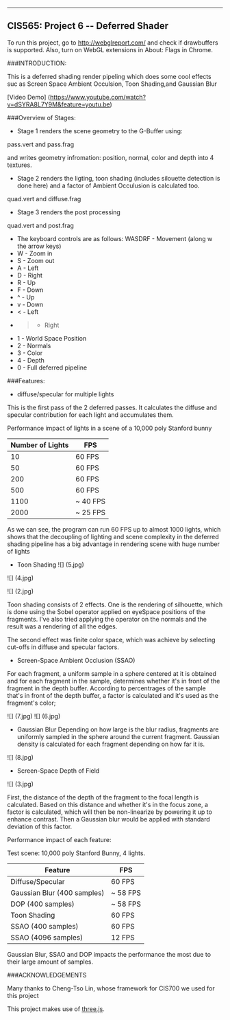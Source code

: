 ------------------------------------------------------------------------------
CIS565: Project 6 -- Deferred Shader
-------------------------------------------------------------------------------
To run this project, go to http://webglreport.com/ and check if drawbuffers is supported.
Also, turn on WebGL extensions in About: Flags in Chrome.

###INTRODUCTION:

This is a deferred shading render pipeling which does some cool effects
suc as Screen Space Ambient Occulsion, Toon Shading,and Gaussian Blur

[Video Demo] (https://www.youtube.com/watch?v=dSYRA8L7Y9M&feature=youtu.be)

###Overview of Stages:

* Stage 1 renders the scene geometry to the G-Buffer using:

pass.vert and pass.frag

and writes geometry infromation: position, normal, color and depth into 4 textures.

* Stage 2 renders the ligting, toon shading (includes silouette detection is done here) and a factor of Ambient Occulusion is calculated too.

quad.vert and diffuse.frag

* Stage 3 renders the post processing

quad.vert and post.frag

* The keyboard controls are as follows:
WASDRF - Movement (along w the arrow keys)
* W - Zoom in
* S - Zoom out
* A - Left
* D - Right
* R - Up
* F - Down
* ^ - Up
* v - Down
* < - Left
* > - Right
* 1 - World Space Position
* 2 - Normals
* 3 - Color
* 4 - Depth
* 0 - Full deferred pipeline

###Features:

* diffuse/specular for multiple lights

This is the first pass of the 2 deferred passes. It calculates the diffuse and specular contribution for each light and accumulates them.

Performance impact of lights in a scene of a 10,000 poly Stanford bunny

Number of Lights | FPS
----- | ----- 
10 | 60 FPS 
50 | 60 FPS 
200 | 60 FPS
500 | 60 FPS
1100 | ~ 40 FPS
2000 | ~ 25 FPS

As we can see, the program can run 60 FPS up to almost 1000 lights, which shows that the decoupling of lighting
and scene complexity in the deferred shading pipeline has a big advantage in rendering scene with huge
number of lights

* Toon Shading
![] (5.jpg)

![] (4.jpg)

![] (2.jpg)

Toon shading consists of 2 effects. One is the rendering of silhouette, which is done using the Sobel operator
applied on eyeSpace positions of the fragments. I've also tried applying the operator on the normals and the
result was a rendering of all the edges.

The second effect was finite color space, which was achieve by selecting cut-offs in diffuse and specular
factors.

* Screen-Space Ambient Occlusion (SSAO)

For each fragment, a uniform sample in a sphere centered at it is obtained and for each fragment in the sample,
determines whether it's in front of the fragment in the depth buffer. According to percentrages of the sample
that's in front of the depth buffer, a factor is calculated and it's used as the fragment's color;

![] (7.jpg)
![] (6.jpg)

* Gaussian Blur
Depending on how large is the blur radius, fragments are uniformly sampled in the sphere around the current 
fragment. Gaussian density is calculated for each fragment depending on how far it is.

![] (8.jpg)

* Screen-Space Depth of Field

![] (3.jpg)

First, the distance of the depth of the fragment to the focal length is calculated. Based on this distance
and whether it's in the focus zone, a factor is calculated, which will then be non-linearize by powering it up
to enhance contrast. Then a Gaussian blur would be applied with standard deviation of this factor.

Performance impact of each feature:

Test scene: 10,000 poly Stanford Bunny, 4 lights.

Feature | FPS
----- | ----- 
Diffuse/Specular | 60 FPS 
Gaussian Blur (400 samples) | ~ 58 FPS 
DOP (400 samples) | ~ 58 FPS 
Toon Shading | 60 FPS
SSAO (400 samples) | 60 FPS
SSAO (4096 samples) | 12 FPS

Gaussian Blur, SSAO and DOP impacts the performance the most due to their large amount of samples.


###ACKNOWLEDGEMENTS

Many thanks to Cheng-Tso Lin, whose framework for CIS700 we used for this
project

This project makes use of [three.js](http://www.threejs.org).
